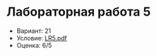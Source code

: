 # Лабораторная работа 5

- Вариант: 21
- Условие: [LR5.pdf](https://github.com/xairaven/KPI-Labs/blob/main/2ndSemester/Programming%20complex%20algorithms/Lab5/LR5.pdf)
- Оценка: 6/5
